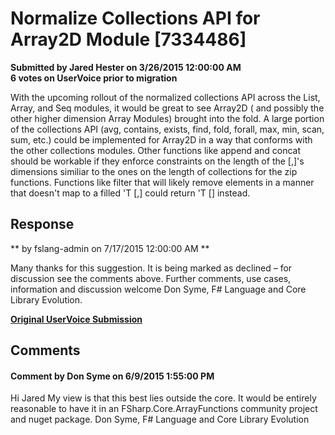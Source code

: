 # Normalize Collections API for Array2D Module [7334486] #

**Submitted by Jared Hester on 3/26/2015 12:00:00 AM**  
**6 votes on UserVoice prior to migration**  

With the upcoming rollout of the normalized collections API across the List, Array, and Seq modules, it would be great to see Array2D ( and possibly the other higher dimension Array Modules) brought into the fold.
A large portion of the collections API (avg, contains, exists, find, fold, forall, max, min, scan, sum, etc.) could be implemented for Array2D in a way that conforms with the other collections modules.
Other functions like append and concat should be workable if they enforce constraints on the length of the [,]'s dimensions similiar to the ones on the length of collections for the zip functions.
Functions like filter that will likely remove elements in a manner that doesn't map to a filled 'T [,] could return 'T [] instead.



## Response ##
** by fslang-admin on 7/17/2015 12:00:00 AM **

Many thanks for this suggestion. It is being marked as declined – for discussion see the comments above.
Further comments, use cases, information and discussion welcome
Don Syme, F# Language and Core Library Evolution.


**[Original UserVoice Submission](https://fslang.uservoice.com/forums/245727-f-language/suggestions/7334486)**


## Comments ##


#### Comment by Don Syme on 6/9/2015 1:55:00 PM ####
Hi Jared
My view is that this best lies outside the core. It would be entirely reasonable to have it in an FSharp.Core.ArrayFunctions community project and nuget package.
Don Syme, F# Language and Core Library Evolution

